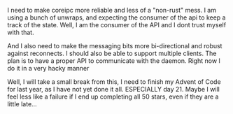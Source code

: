 I need to make coreipc more reliable and less of a "non-rust" mess. I am using
a bunch of unwraps, and expecting the consumer of the api to keep a track of
the state. Well, I am the consumer of the API and I dont trust myself with that.

And I also need to make the messaging bits more bi-directional and robust 
against reconnects. I should also be able to support multiple clients. The plan
is to have a proper API to communicate with the daemon. Right now I do it in a
very hacky manner

Well, I will take a small break from this, I need to finish my Advent of Code
for last year, as I have not yet done it all. ESPECIALLY day 21. Maybe I will
feel less like a failure if I end up completing all 50 stars, even if they are
a little late...
